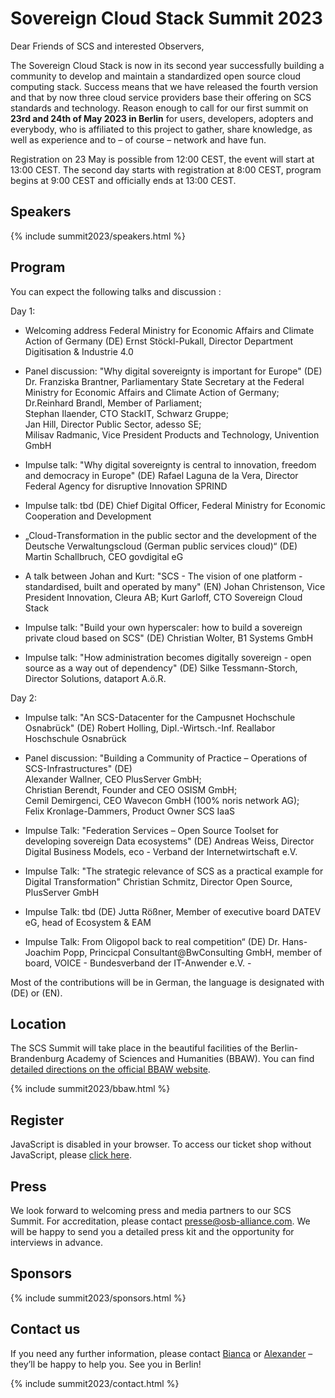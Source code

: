 # Sovereign Cloud Stack Summit 2023

Dear Friends of SCS and interested Observers,

The Sovereign Cloud Stack is now in its second year successfully building a community to develop and maintain a standardized open source cloud computing stack. Success means that we have released the fourth version and that by now three cloud service providers base their offering on SCS standards and technology. Reason enough to call for our first summit on **23rd and 24th of May 2023 in Berlin** for users, developers, adopters and everybody, who is affiliated to this project to gather, share knowledge, as well as experience and to – of course – network and have fun.

Registration on 23 May is possible from 12:00 CEST, the event will start at 13:00 CEST. The second day starts with registration at 8:00 CEST, program begins at 9:00 CEST and officially ends at 13:00 CEST.

## Speakers

{% include summit2023/speakers.html %}

## Program

You can expect the following talks and discussion :

Day 1:
* Welcoming address Federal Ministry for Economic Affairs and Climate Action of Germany (DE)
Ernst Stöckl-Pukall, Director Department Digitisation & Industrie 4.0

* Panel discussion: "Why digital sovereignty is important for Europe" (DE)
Dr. Franziska Brantner, Parliamentary State Secretary at the Federal Ministry for Economic Affairs and Climate Action of Germany;  
Dr.Reinhard Brandl, Member of Parliament;  
Stephan Ilaender, CTO StackIT, Schwarz Gruppe;  
Jan Hill, Director Public Sector, adesso SE;  
Milisav Radmanic, Vice President Products and Technology, Univention GmbH

* Impulse talk: "Why digital sovereignty is central to innovation, freedom and democracy in Europe" (DE)
Rafael Laguna de la Vera, Director Federal Agency for disruptive Innovation SPRIND

* Impulse talk: tbd (DE)
Chief Digital Officer, Federal Ministry for Economic Cooperation and Development

* „Cloud-Transformation in the public sector and the development of the  Deutsche Verwaltungscloud (German public services cloud)“ (DE)
Martin Schallbruch, CEO govdigital eG

* A talk between Johan and Kurt: "SCS - The vision of one platform - standardised, built and operated by many" (EN)
Johan Christenson, Vice President Innovation, Cleura AB;
Kurt Garloff, CTO Sovereign Cloud Stack

* Impulse talk: "Build your own hyperscaler: how to build a sovereign private cloud based on SCS" (DE)
Christian Wolter, B1 Systems GmbH

* Impulse talk: "How administration becomes digitally sovereign - open source as a way out of dependency" (DE)
Silke Tessmann-Storch, Director Solutions, dataport A.ö.R.

Day 2:
* Impulse talk: "An SCS-Datacenter for the Campusnet Hochschule Osnabrück" (DE)
Robert Holling, Dipl.-Wirtsch.-Inf. Reallabor Hoschschule Osnabrück

* Panel discussion: "Building a Community of Practice – Operations of  SCS-Infrastructures" (DE)  
Alexander Wallner, CEO PlusServer GmbH;  
Christian Berendt, Founder and CEO OSISM GmbH;  
Cemil Demirgenci, CEO Wavecon GmbH (100% noris network AG);  
Felix Kronlage-Dammers, Product Owner SCS IaaS

* Impulse Talk: "Federation Services – Open Source Toolset for developing sovereign Data ecosystems" (DE)
Andreas Weiss, Director Digital Business Models, eco - Verband der Internetwirtschaft e.V.

* Impulse Talk: "The strategic relevance of SCS as a practical example for Digital Transformation"
Christian Schmitz, Director Open Source, PlusServer GmbH

* Impulse Talk: tbd (DE)
Jutta Rößner, Member of executive board DATEV eG, head of Ecosystem & EAM

* Impulse Talk: From Oligopol back to real competition“ (DE)
Dr. Hans-Joachim Popp, Princicpal Consultant@BwConsulting GmbH, member of board,  VOICE - Bundesverband der IT-Anwender e.V. -


Most of the contributions will be in German, the language is designated with (DE) or (EN).

## Location

The SCS Summit will take place in the beautiful facilities of the Berlin-Brandenburg Academy of Sciences and Humanities (BBAW). You can find [detailed directions on the official BBAW website](https://veranstaltungszentrum.bbaw.de/en/directions).

{% include summit2023/bbaw.html %}

## Register

<pretix-widget event="https://events.scs.community/scs-summit-2023"></pretix-widget>
<noscript>
   <div class="pretix-widget">
        <div class="pretix-widget-info-message">
            JavaScript is disabled in your browser. To access our ticket shop without JavaScript, please <a target="_blank" rel="noopener" href="https://events.scs.community/scs-summit-2023">click here</a>.
        </div>
    </div>
</noscript>

## Press

We look forward to welcoming press and media partners to our SCS Summit. For accreditation, please contact [presse@osb-alliance.com](mailto:presse@osb-alliance.com). We will be happy to send you a detailed press kit and the opportunity for interviews in advance.

## Sponsors

{% include summit2023/sponsors.html %}

## Contact us

If you need any further information, please contact [Bianca](https://scs.community/hollery) or [Alexander](https://scs.community/diab) – they’ll be happy to help you. See you in Berlin!

{% include summit2023/contact.html %}
